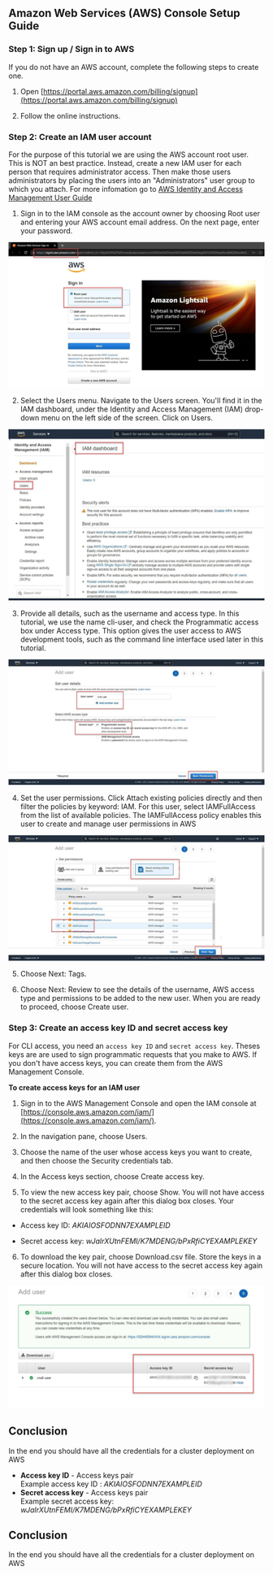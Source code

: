 ## Amazon Web Services (AWS) Console Setup Guide

### Step 1: Sign up / Sign in to AWS

If you do not have an AWS account, complete the following steps to create one.

1. Open
   [https://portal.aws.amazon.com/billing/signup](https://portal.aws.amazon.com/billing/signup)

2. Follow the online instructions.

### Step 2: Create an IAM user account

For the purpose of this tutorial we are using the AWS account root user. This is
NOT an best practice. Instead, create a new IAM user for each person that
requires administrator access. Then make those users administrators by placing
the users into an "Administrators" user group to which you attach. For more
infomation go to
[AWS Identity and Access Management User Guide](https://docs.aws.amazon.com/IAM/latest/UserGuide/getting-started.html)

1. Sign in to the IAM console as the account owner by choosing Root user and
   entering your AWS account email address. On the next page, enter your
   password.

![Sign in](/docs/cloud-setup-guide/aws/img/sign-in.jpg)

2. Select the Users menu. Navigate to the Users screen. You'll find it in the
   IAM dashboard, under the Identity and Access Management (IAM) drop-down menu
   on the left side of the screen. Click on Users.

![Select the Users menu](/docs/cloud-setup-guide/aws/img/select-users-menu.jpg)

3. Provide all details, such as the username and access type. In this tutorial,
   we use the name cli-user, and check the Programmatic access box under Access
   type. This option gives the user access to AWS development tools, such as the
   command line interface used later in this tutorial.

![Add a user](/docs/cloud-setup-guide/aws/img/add-a-user.jpg)

4. Set the user permissions. Click Attach existing policies directly and then
   filter the policies by keyword: IAM. For this user, select IAMFullAccess from
   the list of available policies. The IAMFullAccess policy enables this user to
   create and manage user permissions in AWS

![Set the user permissions](/docs/cloud-setup-guide/aws/img/set-user-permissions.jpg)

5. Choose Next: Tags.

6. Choose Next: Review to see the details of the username, AWS access type and
   permissions to be added to the new user. When you are ready to proceed,
   choose Create user.

### Step 3: Create an access key ID and secret access key

For CLI access, you need an `access key ID` and `secret access key`. Theses keys
are are used to sign programmatic requests that you make to AWS. If you don't
have access keys, you can create them from the AWS Management Console.

**To create access keys for an IAM user**

1. Sign in to the AWS Management Console and open the IAM console at
   [https://console.aws.amazon.com/iam/](https://console.aws.amazon.com/iam/).

2. In the navigation pane, choose Users.

3. Choose the name of the user whose access keys you want to create, and then
   choose the Security credentials tab.

4. In the Access keys section, choose Create access key.

5. To view the new access key pair, choose Show. You will not have access to the
   secret access key again after this dialog box closes. Your credentials will
   look something like this:

- Access key ID: _AKIAIOSFODNN7EXAMPLEID_

- Secret access key: _wJalrXUtnFEMI/K7MDENG/bPxRfiCYEXAMPLEKEY_

6. To download the key pair, choose Download.csv file. Store the keys in a
   secure location. You will not have access to the secret access key again
   after this dialog box closes.

![Download secret access key](/docs/cloud-setup-guide/aws/img/download-secret-access-key.jpg)

## Conclusion

In the end you should have all the credentials for a cluster deployment on AWS

- **Access key ID** - Access keys pair\
  Example access key ID : _AKIAIOSFODNN7EXAMPLEID_
- **Secret access key** - Access keys pair\
  Example secret access key: _wJalrXUtnFEMI/K7MDENG/bPxRfiCYEXAMPLEKEY_

## Conclusion

In the end you should have all the credentials for a cluster deployment on AWS
